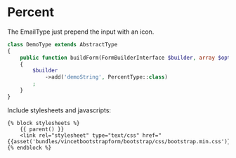 Percent
=======

The EmailType just prepend the input with an icon.


```php
class DemoType extends AbstractType
{
    public function buildForm(FormBuilderInterface $builder, array $options)
    {
        $builder
            ->add('demoString', PercentType::class)
        ;
    }
}
```

Include stylesheets and javascripts:
```twig
{% block stylesheets %}
    {{ parent() }}
    <link rel="stylesheet" type="text/css" href="{{asset('bundles/vincetbootstrapform/bootstrap/css/bootstrap.min.css')}}">
{% endblock %}
```
